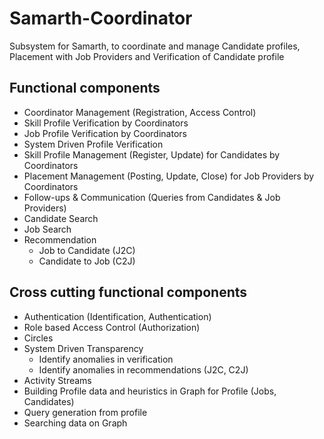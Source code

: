 # Samarth-Coordinator
Subsystem for Samarth, to coordinate and manage Candidate profiles, Placement with Job Providers and Verification of Candidate profile

## Functional components
- Coordinator Management (Registration, Access Control)
- Skill Profile Verification by Coordinators 
- Job Profile Verification by Coordinators 
- System Driven Profile Verification
- Skill Profile Management (Register, Update) for Candidates by Coordinators
- Placement Management (Posting, Update, Close) for Job Providers by Coordinators
- Follow-ups & Communication (Queries from Candidates & Job Providers)
- Candidate Search 
- Job Search
- Recommendation
	- Job to Candidate (J2C)
	- Candidate to Job (C2J)

## Cross cutting functional components
- Authentication (Identification, Authentication)
- Role based Access Control (Authorization)
- Circles
- System Driven Transparency 
	- Identify anomalies in verification
	- Identify anomalies in recommendations (J2C, C2J)
- Activity Streams
- Building Profile data and heuristics in Graph for Profile (Jobs, Candidates)
- Query generation from profile
- Searching data on Graph


